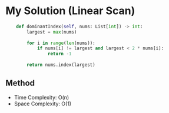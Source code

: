 # My Solution (Linear Scan)
```Python
    def dominantIndex(self, nums: List[int]) -> int:
        largest = max(nums)
        
        for i in range(len(nums)):
            if nums[i] != largest and largest < 2 * nums[i]:
                return -1
                    
        return nums.index(largest)
```

## Method
- Time Complexity: O(n)
- Space Complexity: O(1)

